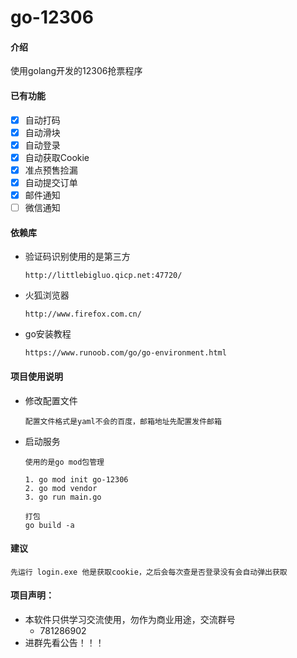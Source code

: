 # go-12306

#### 介绍
使用golang开发的12306抢票程序

#### 已有功能

- [x] 自动打码
- [x] 自动滑块
- [x] 自动登录
- [x] 自动获取Cookie
- [x] 准点预售捡漏
- [x] 自动提交订单
- [x] 邮件通知
- [ ] 微信通知

#### 依赖库

- 验证码识别使用的是第三方

  ```
  http://littlebigluo.qicp.net:47720/
  ```

- 火狐浏览器

  ```
  http://www.firefox.com.cn/
  ```

- go安装教程

  ```
  https://www.runoob.com/go/go-environment.html
  ```

#### 项目使用说明

- 修改配置文件

  ```
  配置文件格式是yaml不会的百度，邮箱地址先配置发件邮箱
  ```

  

- 启动服务

  ```
  使用的是go mod包管理
  ```

  ```
  1. go mod init go-12306
  2. go mod vendor
  3. go run main.go
  ```

   

  ```
  打包
  go build -a
  ```

  

#### 建议

```
先运行 login.exe 他是获取cookie，之后会每次查是否登录没有会自动弹出获取
```

#### 项目声明：

- 本软件只供学习交流使用，勿作为商业用途，交流群号
  - 781286902
- 进群先看公告！！！

